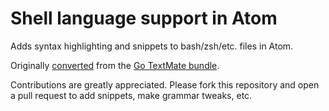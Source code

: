 # Shell language support in Atom

Adds syntax highlighting and snippets to bash/zsh/etc. files in Atom.

Originally [converted](http://atom.io/docs/latest/converting-a-text-mate-bundle)
from the [Go TextMate bundle](https://github.com/textmate/shellscript.tmbundle).

Contributions are greatly appreciated. Please fork this repository and open a
pull request to add snippets, make grammar tweaks, etc.
